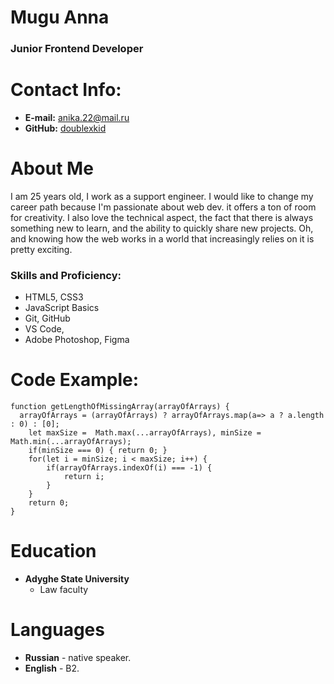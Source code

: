 # Mugu Anna
### Junior Frontend Developer

# Contact Info:

* **E-mail:** [anika.22@mail.ru](anika.22@mail.ru)
* **GitHub:** [doublexkid](https://github.com/doublexkid)


# About Me
I am 25 years old, I work as a support engineer. I would like to change my career path because I'm passionate about web dev. it offers a ton of room for creativity. I also love the technical aspect, the fact that there is always something new to learn, and the ability to quickly share new projects. Oh, and knowing how the web works in a world that increasingly relies on it is pretty exciting.

### Skills and Proficiency:

- HTML5, CSS3
- JavaScript Basics
- Git, GitHub
- VS Code, 
- Adobe Photoshop, Figma

# Code Example:
```
function getLengthOfMissingArray(arrayOfArrays) {
  arrayOfArrays = (arrayOfArrays) ? arrayOfArrays.map(a=> a ? a.length : 0) : [0];
    let maxSize =  Math.max(...arrayOfArrays), minSize = Math.min(...arrayOfArrays);
    if(minSize === 0) { return 0; }
    for(let i = minSize; i < maxSize; i++) {
        if(arrayOfArrays.indexOf(i) === -1) {
            return i;
        }
    }
    return 0;
}

```

# Education

* **Adyghe State University**
    * Law faculty

# Languages

* **Russian** - native speaker.
* **English** - B2.
